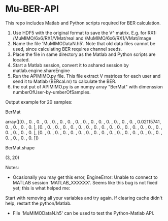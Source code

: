 # Mu-BER-API
This repo includes Matlab and Python scripts required for BER calculation.
1. Use HDF5 with the original format to save the V^ matrix. 
    E.g. for RX1: /MuMIMO/6x6/RX1/VMat/real and /MuMIMO/6x6/RX1/VMat/image
2. Name the file 'MuMIMODataN.h5'. Note that old data files cannot be used, since calculating BER requires channel seeds.
3. Place the file in same directory as the Matlab and Python scripts are located.
4. Start a Matlab session, convert it to ashared session by matlab.engine.shareEngine
5. Run the APIMIMO.py file. This file extract V matrices for each user and send it to Matlab (BERcal.m) to calculate the BER. 
6. the out put of APIMIMO.py is an numpy array "BerMat" with dimenssion numberOfUser-by-umberOfSamples.

Output example for 20 samples:

BerMat

array([[0.        , 0.        , 0.        , 0.        , 0.        ,
        0.        , 0.        , 0.        , 0.        , 0.        ,
        0.        , 0.        , 0.        , 0.        , 0.        ,
        0.02115741, 0.        , 0.        , 0.        , 0.        ],
       [0.        , 0.        , 0.        , 0.        , 0.        ,
        0.        , 0.        , 0.        , 0.        , 0.        ,
        0.        , 0.        , 0.        , 0.        , 0.        ,
        0.        , 0.        , 0.        , 0.        , 0.        ],
       [0.        , 0.        , 0.        , 0.        , 0.        ,
        0.        , 0.        , 0.        , 0.        , 0.        ,
        0.        , 0.        , 0.        , 0.        , 0.        ,
        0.        , 0.        , 0.        , 0.        , 0.        ]])


BerMat.shape

(3, 20)

Notes:

* Ocasionally you may get this error, EngineError: Unable to connect to MATLAB session 'MATLAB_XXXXXX'.
Seems like this bug is not fixed yet; this is what helped me:

Start with removing all your variables and try again.
If clearing cache didn't help, restart the python/Matlab.

* File 'MuMIMODataN.h5' can be used to test the Python-Matlab API.
